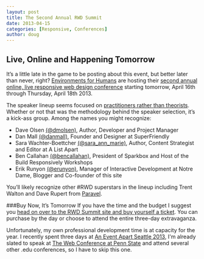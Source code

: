 ```yaml
---
layout: post
title: The Second Annual RWD Summit
date: 2013-04-15
categories: [Responsive, Conferences]
author: doug
---
```


## Live, Online and Happening Tomorrow

It’s a little late in the game to be posting about this event, but better later than never, right? [Environments for Humans](http://environmentsforhumans.com/) are hosting their [second annual online, live responsive web design conference](http://environmentsforhumans.com/2013/responsive-web-design-summit/#.UWyJO4Luf5o) starting tomorrow, April 16th through Thursday, April 18th 2013.<!-- more -->

The speaker lineup seems focused on [practitioners rather than theorists](http://edgeperspectives.typepad.com/edge_perspectives/2013/04/getting-stronger-through-stress-making-black-swans-work-for-you.html). Whether or not that was the methodology behind the speaker selection, it’s a kick-ass group. Among the names you might recognize:

- Dave Olsen [(@dmolsen)](https://twitter.com/dmolsen), Author, Developer and Project Manager  
- Dan Mall [(@danmall)](https://twitter.com/danielmall), Founder and Designer at SuperFriendly  
- Sara Wachter-Boettcher [(@sara_ann_marie)](https://twitter.com/sara_ann_marie), Author, Content Strategist and Editor at A List Apart  
- Ben Callahan [(@bencallahan)](https://twitter.com/bencallahan), President of Sparkbox and Host of the Build Responsively Workshops  
- Erik Runyon [(@erunyon)](https://twitter.com/erunyon), Manager of Interactive Development at Notre Dame, Blogger and Co-founder of this site  

You’ll likely recognize other #RWD superstars in the lineup including Trent Walton and Dave Rupert from [Paravel](http://paravelinc.com/).

###Buy Now, It’s Tomorrow
If you have the time and the budget I suggest you [head on over to the RWD Summit site and buy yourself a ticket](http://environmentsforhumans.com/2013/responsive-web-design-summit/#.UWyPN4Luf5p). You can purchase by the day or choose to attend  the entire three-day extravaganza. 

Unfortunately, my own professional development time is at capacity for the year. I recently spent three days at [An Event Apart Seattle 2013](http://aneventapart.com/event/seattle-2013), I'm already slated to speak at [The Web Conference at Penn State](http://webconference.psu.edu/) and attend several other .edu conferences, so I have to skip this one. 

